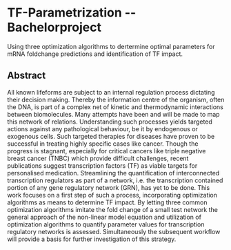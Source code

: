 # TF-Parametrization -- Bachelorproject
Using three optimization algorithms to dertermine optimal parameters for mRNA foldchange predictions and identification of TF impact.

## Abstract
All known lifeforms are subject to an internal regulation process dictating their decision making. Thereby the information 
centre of the organism, often the DNA, is part of a complex net of kinetic and thermodynamic interactions between biomolecules. 
Many attempts have been and will be made to map this network of relations. Understanding such processes yields targeted actions 
against any pathological behaviour, be it by endogenous or exogenous cells. Such targeted therapies for diseases have proven to 
be successful in treating highly specific cases like cancer. Though the progress is stagnant, especially for critical cancers 
like triple negative breast cancer (TNBC) which provide difficult challenges, recent publications suggest transcription factors 
(TF) as viable targets for personalised medication. Streamlining the quantification of interconnected transcription regulators 
as part of a network, i.e. the transcription contained portion of any gene regulatory network (GRN), has yet to be done. This 
work focuses on a first step of such a process, incorporating optimization algorithms as means to determine TF impact. By letting 
three common optimization algorithms imitate the fold change of a small test network the general approach of the non-linear model 
equation and utilization of optimization algorithms to quantify parameter values for transcription regulatory networks is 
assessed. Simultaneously the subsequent workflow will provide a basis for further investigation of this strategy.

